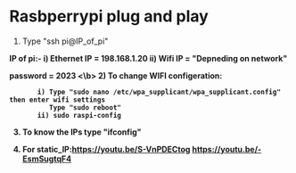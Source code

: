 # Rasbperrypi plug and play

1) Type "ssh pi@IP_of_pi"
<b>
IP of pi:- i) Ethernet IP = 198.168.1.20
		  ii) Wifi IP = "Depneding on network"

password = 2023
<\b>
2) To change WIFI configeration:

		   i) Type "sudo nano /etc/wpa_supplicant/wpa_supplicant.config" then enter wifi settings
		      Type "sudo reboot"
		   ii) sudo raspi-config   

3) To know the IPs type "ifconfig"

4) For static_IP:https://youtu.be/S-VnPDECtog 
				 https://youtu.be/-EsmSugtqF4